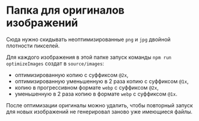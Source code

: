 # Папка для оригиналов изображений

Сюда нужно скидывать неоптимизированные `png` и `jpg` двойной плотности пикселей.

Для каждого изображения в этой папке запуск команды `npm run optimizeImages` создат в `source/images`:

- оптимизированную копию с суффиксом `@2x`,
- оптимизированную уменьшенную в 2 раза копию с суффиксом `@1x`,
- копию в прогрессивном формате `webp` с суффиксом `@2x`,
- уменьшенную в 2 раза копию в формате `webp` с суффиксом `@1x`.

После оптимизации оригиналы можно удалить, чтобы повторный запуск для новых изображений не генерировал заново уже имеющиеся файлы.

